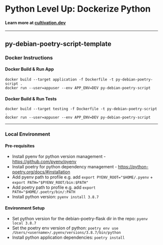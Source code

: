 # Python Level Up: Dockerize Python

#### Learn more at [cultivation.dev](https://cultivation.dev)

---

## py-debian-poetry-script-template

### Docker Instructions

#### Docker Build & Run App

```
docker build --target application -f Dockerfile -t py-debian-poetry-script .
docker run --user=appuser --env APP_ENV=DEV py-debian-poetry-script
```

#### Docker Build & Run Tests

```
docker build --target testing -f Dockerfile -t py-debian-poetry-script .
docker run --user=appuser --env APP_ENV=DEV py-debian-poetry-script
```

---

### Local Environment

#### Pre-requisites

- Install pyenv for python version management - https://github.com/pyenv/pyenv
- Install poetry for python dependency management - https://python-poetry.org/docs/#installation
- Add pyenv path to profile e.g. add `export PYENV_ROOT="$HOME/.pyenv` + `export PATH="$PYENV_ROOT/bin:$PATH"`
- Add poetry path to profile e.g. add `export PATH="$HOME/.poetry/bin/:PATH`
- Install python version: `pyenv install 3.8.7`

#### Environment Setup

- Set python version for the debian-poetry-flask dir in the repo: `pyenv local 3.8.7`
- Set the poetry env version of python: `poetry env use /Users/<username>/.pyenv/versions/3.8.7/bin/python`
- Install python application dependencies: `poetry install`